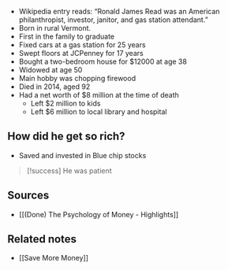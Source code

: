 - Wikipedia entry reads: “Ronald James Read was an American philanthropist, investor, janitor, and gas station attendant.”
- Born in rural Vermont. 
- First in the family to graduate
- Fixed cars at a gas station for 25 years
- Swept floors at JCPenney for 17 years
- Bought a two-bedroom house for $12000 at age 38
- Widowed at age 50
- Main hobby was chopping firewood
- Died in 2014, aged 92
- Had a net worth of $8 million at the time of death
	- Left $2 million to kids
	- Left $6 million to local library and hospital

## How did he get so rich?
- Saved and invested in Blue chip stocks

> [!success] He was patient

## Sources
- [[(Done) The Psychology of Money - Highlights]]

## Related notes
- [[Save More Money]]